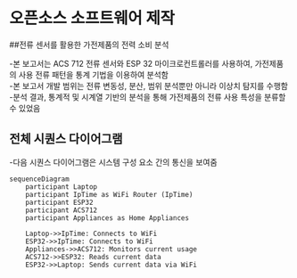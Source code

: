 # 오픈소스 소프트웨어 제작

##전류 센서를 활용한 가전제품의 전력 소비 분석

-본 보고서는 ACS 712 전류 센서와 ESP 32 마이크로컨트롤러를 사용하여, 가전제품의 사용 전류 패턴을 통계 기법을 이용하여 분석함  
-본 보고서 개발 범위는 전류 변동성, 분산, 범위 분석뿐만 아니라 이상치 탐지를 수행함   
-분석 결과, 통계적 및 시계열 기반의 분석을 통해 가전제품의 전류 사용 특성을 분류할 수 있었음   

 
## 전체 시퀀스 다이어그램
-다음 시퀀스 다이어그램은 시스템 구성 요소 간의 통신을 보여줌

```mermaid
sequenceDiagram
    participant Laptop
    participant IpTime as WiFi Router (IpTime)
    participant ESP32
    participant ACS712
    participant Appliances as Home Appliances
    
    Laptop->>IpTime: Connects to WiFi
    ESP32->>IpTime: Connects to WiFi
    Appliances->>ACS712: Monitors current usage
    ACS712->>ESP32: Reads current data
    ESP32->>Laptop: Sends current data via WiFi

